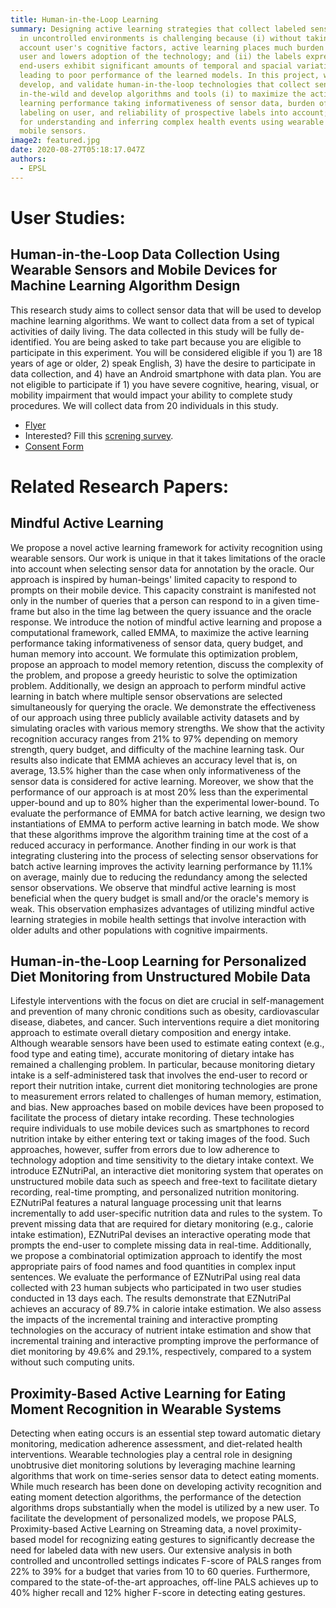 ```yaml
---
title: Human-in-the-Loop Learning
summary: Designing active learning strategies that collect labeled sensor data
  in uncontrolled environments is challenging because (i) without taking into
  account user's cognitive factors, active learning places much burden on the
  user and lowers adoption of the technology; and (ii) the labels expressed by
  end-users exhibit significant amounts of temporal and spacial variations
  leading to poor performance of the learned models. In this project, we design,
  develop, and validate human-in-the-loop technologies that collect sensor data
  in-the-wild and develop algorithms and tools (i) to maximize the active
  learning performance taking informativeness of sensor data, burden of data
  labeling on user, and reliability of prospective labels into account; and (ii)
  for understanding and inferring complex health events using wearable and
  mobile sensors.
image2: featured.jpg
date: 2020-08-27T05:18:17.047Z
authors:
  - EPSL
---
```

# User Studies:
## Human-in-the-Loop Data Collection Using Wearable Sensors and Mobile Devices for Machine Learning Algorithm Design
This research study aims to collect sensor data that will be used to develop machine learning algorithms. We want to collect data from a set of typical activities of daily living. The data collected in this study will be fully de-identified. You are being asked to take part because you are eligible to participate in this experiment. You will be considered eligible if you 1) are 18 years of age or older, 2) speak English, 3) have the desire to participate in data collection, and 4) have an Android smartphone with data plan. You are not eligible to participate if 1) you have severe cognitive, hearing, visual, or mobility impairment that would impact your ability to complete study procedures. We will collect data from 20 individuals in this study.<br>
- <a href="https://ghasemzadeh.com/cps_resources/cps_flyer_aug_2023.pdf" target="_blank">Flyer</a>
- Interested? Fill this <a href="https://www.ghasemzadeh.com/cps" target="_blank">screning survey</a>.
- <a href="https://ghasemzadeh.com/cps_resources/cps_consent_aug_2023.pdf" target="_blank">Consent Form</a>

# Related Research Papers:

## Mindful Active Learning
We propose a novel active learning framework for activity recognition using wearable sensors. Our work is unique in that it takes limitations of the oracle into account when selecting sensor data for annotation by the oracle. Our approach is inspired by human-beings' limited capacity to respond to prompts on their mobile device. This capacity constraint is manifested not only in the number of queries that a person can respond to in a given time-frame but also in the time lag between the query issuance and the oracle response. We introduce the notion of mindful active learning and propose a computational framework, called EMMA, to maximize the active learning performance taking informativeness of sensor data, query budget, and human memory into account. We formulate this optimization problem, propose an approach to model memory retention, discuss the complexity of the problem, and propose a greedy heuristic to solve the optimization problem. Additionally, we design an approach to perform mindful active learning in batch where multiple sensor observations are selected simultaneously for querying the oracle. We demonstrate the effectiveness of our approach using three publicly available activity datasets and by simulating oracles with various memory strengths. We show that the activity recognition accuracy ranges from 21% to 97% depending on memory strength, query budget, and difficulty of the machine learning task. Our results also indicate that EMMA achieves an accuracy level that is, on average, 13.5% higher than the case when only informativeness of the sensor data is considered for active learning. Moreover, we show that the performance of our approach is at most 20% less than the experimental upper-bound and up to 80% higher than the experimental lower-bound. To evaluate the performance of EMMA for batch active learning, we design two instantiations of EMMA to perform active learning in batch mode. We show that these algorithms improve the algorithm training time at the cost of a reduced accuracy in performance. Another finding in our work is that integrating clustering into the process of selecting sensor observations for batch active learning improves the activity learning performance by 11.1% on average, mainly due to reducing the redundancy among the selected sensor observations. We observe that mindful active learning is most beneficial when the query budget is small and/or the oracle's memory is weak. This observation emphasizes advantages of utilizing mindful active learning strategies in mobile health settings that involve interaction with older adults and other populations with cognitive impairments.


## Human-in-the-Loop Learning for Personalized Diet Monitoring from Unstructured Mobile Data
Lifestyle interventions with the focus on diet are crucial in self-management and prevention of many chronic conditions such as obesity, cardiovascular disease, diabetes, and cancer. Such interventions require a diet monitoring approach to estimate overall dietary composition and energy intake. Although wearable sensors have been used to estimate eating context (e.g., food type and eating time), accurate monitoring of dietary intake has remained a challenging problem. In particular, because monitoring dietary intake is a self-administered task that involves the end-user to record or report their nutrition intake, current diet monitoring technologies are prone to measurement errors related to challenges of human memory, estimation, and bias. New approaches based on mobile devices have been proposed to facilitate the process of dietary intake recording. These technologies require individuals to use mobile devices such as smartphones to record nutrition intake by either entering text or taking images of the food. Such approaches, however, suffer from errors due to low adherence to technology adoption and time sensitivity to the dietary intake context. We introduce EZNutriPal, an interactive diet monitoring system that operates on unstructured mobile data such as speech and free-text to facilitate dietary recording, real-time prompting, and personalized nutrition monitoring. EZNutriPal features a natural language processing unit that learns incrementally to add user-specific nutrition data and rules to the system. To prevent missing data that are required for dietary monitoring (e.g., calorie intake estimation), EZNutriPal devises an interactive operating mode that prompts the end-user to complete missing data in real-time. Additionally, we propose a combinatorial optimization approach to identify the most appropriate pairs of food names and food quantities in complex input sentences. We evaluate the performance of EZNutriPal using real data collected with 23 human subjects who participated in two user studies conducted in 13 days each. The results demonstrate that EZNutriPal achieves an accuracy of 89.7% in calorie intake estimation. We also assess the impacts of the incremental training and interactive prompting technologies on the accuracy of nutrient intake estimation and show that incremental training and interactive prompting improve the performance of diet monitoring by 49.6% and 29.1%, respectively, compared to a system without such computing units.

## Proximity-Based Active Learning for Eating Moment Recognition in Wearable Systems
Detecting when eating occurs is an essential step toward automatic dietary monitoring, medication adherence assessment, and diet-related health interventions. Wearable technologies play a central role in designing unobtrusive diet monitoring solutions by leveraging machine learning algorithms that work on time-series sensor data to detect eating moments. While much research has been done on developing activity recognition and eating moment detection algorithms, the performance of the detection algorithms drops substantially when the model is utilized by a new user. To facilitate the development of personalized models, we propose PALS, Proximity-based Active Learning on Streaming data, a novel proximity-based model for recognizing eating gestures to significantly decrease the need for labeled data with new users. Our extensive analysis in both controlled and uncontrolled settings indicates F-score of PALS ranges from 22\% to 39\% for a budget that varies from 10 to 60 queries. Furthermore, compared to the state-of-the-art approaches, off-line PALS achieves up to 40\% higher recall and 12\% higher F-score in detecting eating gestures.
